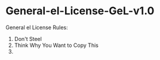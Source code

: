 # General-el-License-GeL-v1.0
General el License
Rules:
1. Don't Steel
2. Think Why You Want to Copy This
3. 
